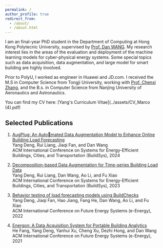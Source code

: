 ```yaml
---
permalink: /
author_profile: true
redirect_from: 
  - /about/
  - /about.html
---
```





I am an final-year PhD student in the Department of Computing at Hong Kong Polytecnic University, supervised by [Prof. Dan WANG](https://www4.comp.polyu.edu.hk/~csdwang/).
My research interest lies in the areas of the evaluation and deployment of the machine learning models for cyber-physical energy systems. Some special topics such as data acquisition, data augmentation, and large model for smart building are highly involved.


Prior to PolyU, I worked as engineer in Huawei and JD.com. 
I received the M.S in Computer Science from Tongji University, working with [Prof. Chenxi Zhang](https://baike.baidu.com/item/%E5%BC%B5%E6%99%A8%E6%9B%A6/6083349), and the B.s. in Computer Science from Nanjing University of Aeronautics and Astronautics.


You can find my CV here: [Yang's Curriculum Vitae](../assets/CV_Marco (4).pdf)






Selected Publications
-------
1. [AugPlug: An Automated Data Augmentation Model to Enhance Online Building Load Forecasting](https://dl.acm.org/doi/10.1145/3600100.3623727) <br>
       Yang Deng, Rui Liang, Jiaqi Fan, and Dan Wang <br>
      ACM International Conference on Systems for Energy-Efficient Buildings, Cities, and Transportation (BuildSys), 2024
   
2. [Decomposition-based Data Augmentation for Time-series Building Load Data](https://dl.acm.org/doi/10.1145/3600100.3623727) <br>
   Yang Deng, Rui Liang, Dan Wang, Ao Li, and Fu Xiao <br>
   ACM International Conference on Systems for Energy-Efficient Buildings, Cities, and Transportation (BuildSys), 2023
   
3. [Behavior testing of load forecasting models using BuildChecks](https://dl.acm.org/doi/abs/10.1145/3538637.3538841) <br>
   Yang Deng, Jiaqi Fan, Hao Jiang, Fang He, Dan Wang, Ao Li, and Fu Xiao <br>
   ACM International Conference on Future Energy Systems (e-Energy), 2022

4. [Energon: A Data Acquisition System for Portable Building Analytics](https://dl.acm.org/doi/abs/10.1145/3447555.3464850) <br>
   He Fang, Yang Deng, Yanhui Xu, Cheng Xu, Dezhi Hong, and Dan Wang <br>
   ACM International Conference on Future Energy Systems (e-Energy), 2021
